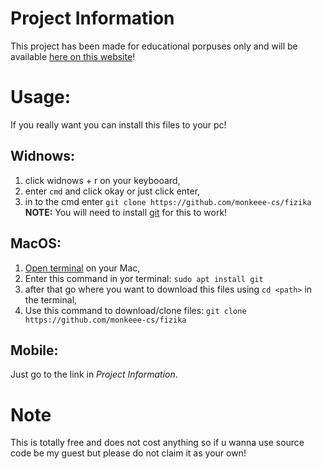 # Project Information
This project has been made for educational porpuses only and will be available [here on this website](https://monkeee-cs.github.io/fizika/)!

# Usage:
If you really want you can install this files to your pc!
## Widnows:
1. click widnows + r on your keybooard,
2. enter `cmd` and click okay or just click enter,
3. in to the cmd enter
```git clone https://github.com/monkeee-cs/fizika```
**NOTE:** You will need to install [git](https://git-scm.com/) for this to work!
## MacOS:
1. [Open terminal](https://support.apple.com/sl-si/guide/terminal/apd5265185d-f365-44cb-8b09-71a064a42125/mac) on your Mac,
2. Enter this command in yor terminal:
```sudo apt install git```
3. after that go where you want to download this files using  `cd <path>` in the terminal,
4. Use this command to download/clone files:
```git clone https://github.com/monkeee-cs/fizika```
## Mobile:
Just go to the link in *Project Information*.
# Note
This is totally free and does not cost anything so if u wanna use source code be my guest but please do not claim it as your own!